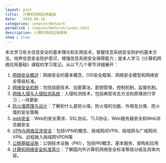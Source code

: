 ```yaml
---
layout: post
title:  计算机网络应用基础
date:   2020-06-18
categories: computerNetwork
permalink : computerNetwrok/index.html
description: 计算机网络应用基础
show : true
---
```


本文学习有关信息安全的基本理论和实用技术，掌握信息系统安全防护的基本方法，培养信息安全防护意识，增强信息系统安全保障能力；是本人学习《计算机网络应用基础》课程的学习笔记。从以下几个章节详细展开：

1. [网络安全概述](networkSecuritySummary.html)：网络安全的基本概念、OSI安全框架、网络安全模型和网络安全等级标准。
2. [网络安全机制](networkSecurityMechanism.html)：包括加密技术、加密算法，密钥管理，控制机制，监督机制。
3. [网络入侵与入侵检测系统](networkIntrusion.html)：入侵检测技术，包括典型攻击方法和原理进行学习；--待更新
4. [防火墙原理与设计](firewall.html)：了解到什么是防火墙，防火墙的功能、作用及分类、防火墙的安全策略
5. [web安全](webSecurity.html)：Web的安全需求、SSL协议、TLS协议、Web服务器安全和Web浏览器安全
6. [VPN与网络互连安全](vpn.html)：包括VPN的概念、局域网间VPN、局域网与广域网间VPN、远程拨入局域网VPDN等
7. [公钥基础设施](publicKey.html)：公钥技术设施（PKI），包括PKI概念、基本服务、架构和应用
8. [计算机网络安全标准简介](standard.html)：了解国内外计算机网络安全标准等级分级及具体内容。

